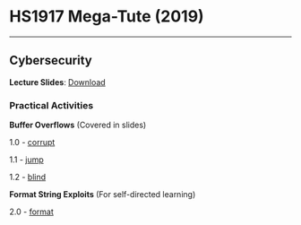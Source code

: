 # HS1917 Mega-Tute (2019)
---

## Cybersecurity

**Lecture Slides**: [Download](https://github.com/Caff3ineDrip/Caff3ineDrip/raw/master/HS1917%20CyberSecurity_redacted.pptx)

### Practical Activities

**Buffer Overflows** (Covered in slides)

1.0 - [corrupt]()

1.1 - [jump]()

1.2 - [blind]()

**Format String Exploits** (For self-directed learning)

2.0 - [format]()
